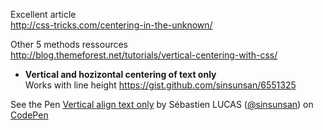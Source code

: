 Excellent article     
http://css-tricks.com/centering-in-the-unknown/

Other 5 methods ressources    
http://blog.themeforest.net/tutorials/vertical-centering-with-css/



* **Vertical and hozizontal centering of text only**     
Works with line height
https://gist.github.com/sinsunsan/6551325
<p data-height="268" data-theme-id="0" data-slug-hash="BtDiK" data-user="sinsunsan" data-default-tab="result" class='codepen'>See the Pen <a href='http://codepen.io/sinsunsan/pen/BtDiK'>Vertical align text only</a> by Sébastien LUCAS (<a href='http://codepen.io/sinsunsan'>@sinsunsan</a>) on <a href='http://codepen.io'>CodePen</a></p>
<script async src="http://codepen.io/assets/embed/ei.js"></script>
